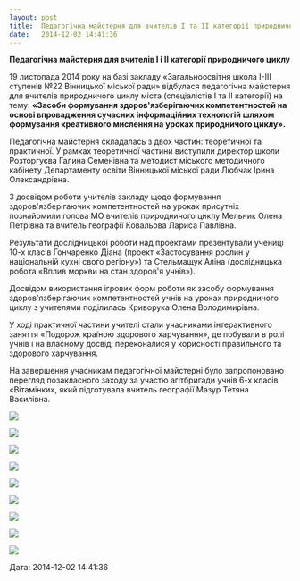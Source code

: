 ```yaml
---
layout: post
title:  Педагогічна майстерня для вчителів І та ІІ категорії природничого циклу
date:   2014-12-02 14:41:36
---
```

**Педагогічна майстерня для вчителів І і ІІ категорії природничого циклу**

19 листопада 2014 року на базі закладу «Загальноосвітня школа І-ІІІ ступенів №22 Вінницької міської ради» відбулася педагогічна майстерня для вчителів природничого циклу міста (спеціалістів І та ІІ категорії) на тему: **«Засоби формування здоров'язберігаючих компетентностей на основі впровадження сучасних інформаційних технологій шляхом формування креативного мислення на уроках природничого циклу».**

Педагогічна майстерня складалась з двох частин: теоретичної та практичної. У рамках теоретичної частини виступили директор школи Розторгуєва Галина Семенівна та методист міського методичного кабінету Департаменту освіти Вінницької міської ради Любчак Ірина Олександрівна.

З досвідом роботи учителів закладу щодо формування здоров'язберігаючих компетентностей на уроках присутніх познайомили голова МО вчителів природничого циклу Мельник Олена Петрівна та вчитель географії Ковальова Лариса Павлівна.

  
Результати дослідницької роботи над проектами презентували учениці 10-х класів Гончаренко Діана (проект «Застосування рослин у національній кухні свого регіону») та Стельмащук Аліна (дослідницька робота «Вплив моркви на стан здоров'я учнів»).

  
Досвідом використання ігрових форм роботи як засобу формування здоров'язберігаючих компетентностей учнів на уроках природничого циклу з учителями поділилась Криворука Олена Володимирівна.

  
У ході практичної частини учителі стали учасниками інтерактивного заняття «Подорож країною здорового харчування», де побували в ролі учнів і на власному досвіді переконалися у корисності правильного та здорового харчування.

  
На завершення учасникам педагогічної майстерні було запропоновано перегляд позакласного заходу за участю агітбригади учнів 6-х класів «Вітамінки», який підготувала вчитель географії Мазур Тетяна Василівна.  
  

![](/assets/tiger-1417449703.jpg)

![](/assets/tiger-1417449808.jpg)

![](/assets/tiger-1417449843.jpg)

![](/assets/tiger-1417449915.jpg)

![](/assets/tiger-1417449949.jpg)

![](/assets/tiger-1417450009.jpg)

![](/assets/tiger-1417450046.jpg)

![](/assets/tiger-1417450084.jpg)

![](/assets/tiger-1417450120.jpg)

  
Дата: 2014-12-02 14:41:36